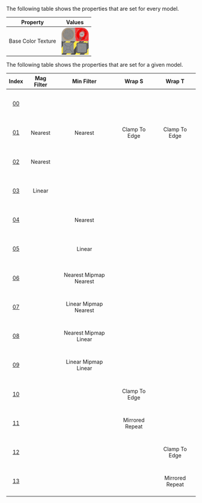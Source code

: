 The following table shows the properties that are set for every model.  


Property | **Values**
:---: | :---:
<span style="line-height:72px">Base Color Texture</span> | <img src="./Texture_baseColor.png" height="72" width="72" align="middle">

 
The following table shows the properties that are set for a given model.  


Index | Mag Filter | Min Filter | Wrap S | Wrap T
:---: | :---: | :---: | :---: | :---:
<span style="line-height:72px">[00](./Texture_Sampler_00.gltf)</span> |   |   |   |  
<span style="line-height:72px">[01](./Texture_Sampler_01.gltf)</span> | Nearest | Nearest | Clamp To Edge | Clamp To Edge
<span style="line-height:72px">[02](./Texture_Sampler_02.gltf)</span> | Nearest |   |   |  
<span style="line-height:72px">[03](./Texture_Sampler_03.gltf)</span> | Linear |   |   |  
<span style="line-height:72px">[04](./Texture_Sampler_04.gltf)</span> |   | Nearest |   |  
<span style="line-height:72px">[05](./Texture_Sampler_05.gltf)</span> |   | Linear |   |  
<span style="line-height:72px">[06](./Texture_Sampler_06.gltf)</span> |   | Nearest Mipmap Nearest |   |  
<span style="line-height:72px">[07](./Texture_Sampler_07.gltf)</span> |   | Linear Mipmap Nearest |   |  
<span style="line-height:72px">[08](./Texture_Sampler_08.gltf)</span> |   | Nearest Mipmap Linear |   |  
<span style="line-height:72px">[09](./Texture_Sampler_09.gltf)</span> |   | Linear Mipmap Linear |   |  
<span style="line-height:72px">[10](./Texture_Sampler_10.gltf)</span> |   |   | Clamp To Edge |  
<span style="line-height:72px">[11](./Texture_Sampler_11.gltf)</span> |   |   | Mirrored Repeat |  
<span style="line-height:72px">[12](./Texture_Sampler_12.gltf)</span> |   |   |   | Clamp To Edge
<span style="line-height:72px">[13](./Texture_Sampler_13.gltf)</span> |   |   |   | Mirrored Repeat
 
